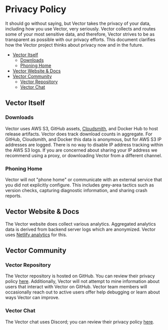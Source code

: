 # Privacy Policy

It should go without saying, but Vector takes the privacy of your data,
including how you use Vector, very seriously. Vector collects and routes some
of your most sensitive data, and therefore, Vector strives to be as transparent
as possible with our privacy efforts. This document clarifies how the Vector
project thinks about privacy now and in the future.

- [Vector Itself](#vector-itself)
  - [Downloads](#downloads)
  - [Phoning Home](#phoning-home)
- [Vector Website & Docs](#vector-website--docs)
- [Vector Community](#vector-community)
  - [Vector Repository](#vector-repository)
  - [Vector Chat](#vector-chat)

## Vector Itself

### Downloads

Vector uses AWS S3, GitHub assets, [Cloudsmith][cloudsmith], and Docker Hub to host
release artifacts. Vector does track download counts in aggregate. For GitHub, Cloudsmith,
and Docker this data is anonymous, but for AWS S3 IP addresses are logged. There is no
way to disable IP address tracking within the AWS S3 logs. If you are concerned about
sharing your IP address we recommend using a proxy, or downloading Vector from a
different channel.

### Phoning Home

Vector will not "phone home" or communicate with an external service that you
did not explicitly configure. This includes grey-area tactics such as version
checks, capturing diagnostic information, and sharing crash reports.

## Vector Website & Docs

The Vector website does collect various analytics. Aggregated analytics data is
derived from backend server logs which are anonymized. Vector uses
[Netlify analytics][netlify_analytics] for this.

## Vector Community

### Vector Repository

The Vector repository is hosted on GitHub. You can review their privacy policy
[here][github_pp]. Additionally, Vector will not attempt to mine information
about users that interact with Vector on GitHub. Vector team members will
occasionally reach out to active users offer help debugging or learn about
ways Vector can improve.

### Vector Chat

The Vector chat uses Discord; you can review their
privacy policy [here][discord_pp].

[github_pp]: https://help.github.com/en/github/site-policy/github-privacy-statement
[discord_pp]: https://discord.com/privacy/
[netlify_analytics]: https://www.netlify.com/products/analytics/
[vero_pp]: https://www.getvero.com/privacy/
[cloudsmith]: https://cloudsmith.com/

